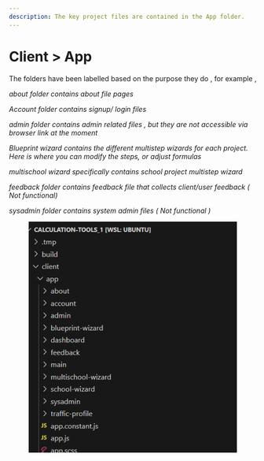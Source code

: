 ```yaml
---
description: The key project files are contained in the App folder.
---
```


# Client > App

The folders have been labelled based on the purpose they do , for example ,&#x20;

_about folder contains about file pages_&#x20;

_Account folder contains signup/ login files_

_admin folder contains admin related files , but they are not accessible via browser link at the moment_&#x20;

_Blueprint wizard contains the different multistep wizards for each project. Here is where you can modify the steps, or adjust formulas_&#x20;

_multischool wizard specifically contains school project multistep wizard_

_feedback folder contains  feedback file that collects client/user feedback ( Not functional)_

_sysadmin folder contains system admin files ( Not functional )_&#x20;

<figure><img src="../../.gitbook/assets/CLIENT APP structure.png" alt=""><figcaption></figcaption></figure>
